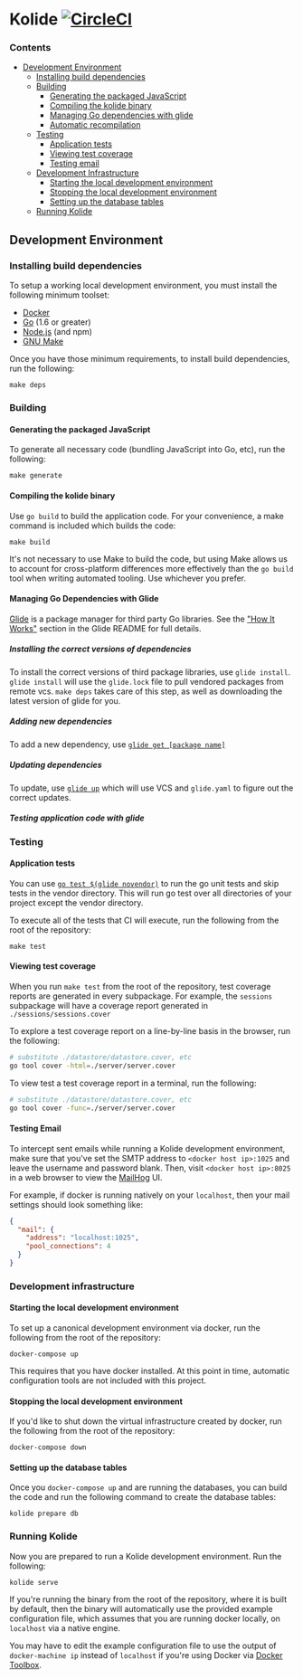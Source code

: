 # Kolide [![CircleCI](https://circleci.com/gh/kolide/kolide-ose.svg?style=svg&circle-token=2573c239b7f18967040d2dec95ca5f71cfc90693)](https://circleci.com/gh/kolide/kolide-ose)

### Contents

- [Development Environment](#development-environment)
  - [Installing build dependencies](#installing-build-dependencies)
  - [Building](#building)
    - [Generating the packaged JavaScript](#generating-the-packaged-javascript)
    - [Compiling the kolide binary](#compiling-the-kolide-binary)
    - [Managing Go dependencies with glide](#managing-go-dependencies-with-glide)
    - [Automatic recompilation](#automatic-recompilation)
  - [Testing](#testing)
    - [Application tests](#application-tests)
    - [Viewing test coverage](#viewing-test-coverage)
    - [Testing email](#testing-email)
  - [Development Infrastructure](#development-infrastructure)
    - [Starting the local development environment](#starting-the-local-development-environment)
    - [Stopping the local development environment](#stopping-the-local-development-environment)
    - [Setting up the database tables](#setting-up-the-database-tables)
  - [Running Kolide](#running-kolide)


## Development Environment

### Installing build dependencies

To setup a working local development environment, you must install the following
minimum toolset:

* [Docker](https://www.docker.com/products/overview#/install_the_platform)
* [Go](https://golang.org/dl/) (1.6 or greater)
* [Node.js](https://nodejs.org/en/download/current/) (and npm)
* [GNU Make](https://www.gnu.org/software/make/)

Once you have those minimum requirements, to install build dependencies, run the following:

```
make deps
```

### Building

#### Generating the packaged JavaScript

To generate all necessary code (bundling JavaScript into Go, etc), run the
following:

```
make generate
```

#### Compiling the kolide binary

Use `go build` to build the application code. For your convenience, a make
command is included which builds the code:

```
make build
```

It's not necessary to use Make to build the code, but using Make allows us to
account for cross-platform differences more effectively than the `go build` tool
when writing automated tooling. Use whichever you prefer.

#### Managing Go Dependencies with Glide

[Glide](https://github.com/Masterminds/glide#glide-vendor-package-management-for-golang)
is a package manager for third party Go libraries. See the ["How It Works"](https://github.com/Masterminds/glide#how-it-works)
section in the Glide README for full details.

##### Installing the correct versions of dependencies

To install the correct versions of third package libraries, use `glide install`.
`glide install` will  use the `glide.lock` file to pull vendored packages from
remote vcs.  `make deps` takes care of this step, as well as downloading the
latest version of glide for you.

##### Adding new dependencies

To add a new dependency, use [`glide get [package name]`](https://github.com/Masterminds/glide#glide-get-package-name)

##### Updating dependencies

To update, use [`glide up`](https://github.com/Masterminds/glide#glide-update-aliased-to-up) which will use VCS and `glide.yaml` to figure out the correct updates.

##### Testing application code with glide


### Testing

#### Application tests

You can use [`go test $(glide novendor)`](https://github.com/Masterminds/glide#glide-novendor-aliased-to-nv)
to run the go unit tests and skip tests in the vendor directory. This will run
go test over all directories of your project except the vendor directory.

To execute all of the tests that CI will execute, run the following from the root
of the repository:

```
make test
```


#### Viewing test coverage

When you run `make test` from the root of the repository, test coverage reports
are generated in every subpackage. For example, the `sessions` subpackage will
have a coverage report generated in `./sessions/sessions.cover`

To explore a test coverage report on a line-by-line basis in the browser, run
the following:

```bash
# substitute ./datastore/datastore.cover, etc
go tool cover -html=./server/server.cover
```

To view test a test coverage report in a terminal, run the following:

```bash
# substitute ./datastore/datastore.cover, etc
go tool cover -func=./server/server.cover
```

#### Testing Email

To intercept sent emails while running a Kolide development environment, make
sure that you've set the SMTP address to `<docker host ip>:1025` and leave the
username and password blank. Then, visit `<docker host ip>:8025` in a web
browser to view the [MailHog](https://github.com/mailhog/MailHog) UI.

For example, if docker is running natively on your `localhost`, then your mail
settings should look something like:

```json
{
  "mail": {
    "address": "localhost:1025",
    "pool_connections": 4
  }
}
```

### Development infrastructure

#### Starting the local development environment

To set up a canonical development environment via docker,
run the following from the root of the repository:

```
docker-compose up
```

This requires that you have docker installed. At this point in time,
automatic configuration tools are not included with this project.


#### Stopping the local development environment

If you'd like to shut down the virtual infrastructure created by docker, run
the following from the root of the repository:

```
docker-compose down
```

#### Setting up the database tables

Once you `docker-compose up` and are running the databases, you can build
the code and run the following command to create the database tables:

```
kolide prepare db
```

### Running Kolide

Now you are prepared to run a Kolide development environment. Run the following:

```
kolide serve
```

If you're running the binary from the root of the repository, where it is built
by default, then the binary will automatically use the provided example
configuration file, which assumes that you are running docker locally, on
`localhost` via a native engine.

You may have to edit the example configuration file to use the output of
`docker-machine ip` instead of `localhost` if you're using Docker via
[Docker Toolbox](https://www.docker.com/products/docker-toolbox).
